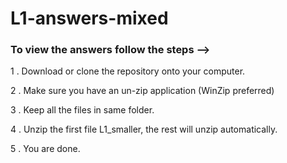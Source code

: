# L1-answers-mixed

### To view the answers follow the steps -->

1 . Download or clone the repository onto your computer.

2 . Make sure you have an un-zip application (WinZip preferred)

3 . Keep all the files in same folder.

4 . Unzip the first file L1_smaller, the rest will unzip automatically.

5 . You are done.
